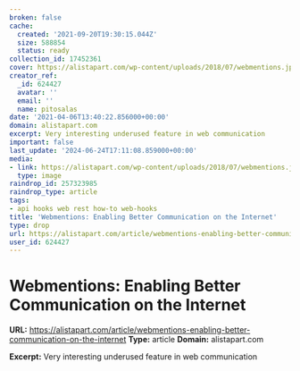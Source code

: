 ```yaml
---
broken: false
cache:
  created: '2021-09-20T19:30:15.044Z'
  size: 588854
  status: ready
collection_id: 17452361
cover: https://alistapart.com/wp-content/uploads/2018/07/webmentions.jpg?fit=1920%2C984&w=640
creator_ref:
  _id: 624427
  avatar: ''
  email: ''
  name: pitosalas
date: '2021-04-06T13:40:22.856000+00:00'
domain: alistapart.com
excerpt: Very interesting underused feature in web communication
important: false
last_update: '2024-06-24T17:11:08.859000+00:00'
media:
- link: https://alistapart.com/wp-content/uploads/2018/07/webmentions.jpg?fit=1920%2C984&w=640
  type: image
raindrop_id: 257323985
raindrop_type: article
tags:
- api hooks web rest how-to web-hooks
title: 'Webmentions: Enabling Better Communication on the Internet'
type: drop
url: https://alistapart.com/article/webmentions-enabling-better-communication-on-the-internet
user_id: 624427
---
```


# Webmentions: Enabling Better Communication on the Internet

**URL:** https://alistapart.com/article/webmentions-enabling-better-communication-on-the-internet
**Type:** article
**Domain:** alistapart.com

**Excerpt:** Very interesting underused feature in web communication
